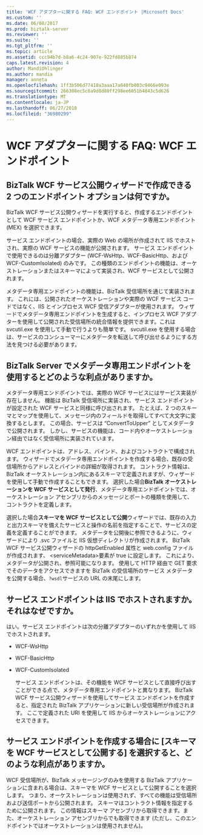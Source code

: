 ```yaml
---
title: 'WCF アダプターに関する FAQ: WCF エンドポイント |Microsoft Docs'
ms.custom: ''
ms.date: 06/08/2017
ms.prod: biztalk-server
ms.reviewer: ''
ms.suite: ''
ms.tgt_pltfrm: ''
ms.topic: article
ms.assetid: ccc94b7d-b8a6-4c24-907e-922fd885b874
caps.latest.revision: 4
author: MandiOhlinger
ms.author: mandia
manager: anneta
ms.openlocfilehash: 1ff3b506d77418a3aaa17a040fb003c9466e093e
ms.sourcegitcommit: 266308ec5c6a9d8d80ff298ee6051b4843c5d626
ms.translationtype: MT
ms.contentlocale: ja-JP
ms.lasthandoff: 06/27/2018
ms.locfileid: "36980299"
---
```

# <a name="wcf-adapter-faq-wcf-endpoints"></a>WCF アダプターに関する FAQ: WCF エンドポイント
## <a name="what-are-two-endpoints-options-can-be-created-by-the-biztalk-wcf-service-publishing-wizard"></a>BizTalk WCF サービス公開ウィザードで作成できる 2 つのエンドポイント オプションは何ですか。  
 BizTalk WCF サービス公開ウィザードを実行すると、作成するエンドポイントとして WCF サービス エンドポイントか、WCF メタデータ専用エンドポイント (MEX) を選択できます。  
  
 サービス エンドポイントの場合、実際の Web の場所が作成されて IIS でホストされ、実際の WCF サービスの機能が公開されます。 サービス エンドポイントで使用できるのは分離アダプター (WCF-WsHttp、WCF-BasicHttp、および WCF-CustomIsolated) のみです。 この種類のエンドポイントの機能は、オーケストレーションまたはスキーマによって実装され、WCF サービスとして公開されます。  
  
 メタデータ専用エンドポイントの機能は、BizTalk 受信場所を通じて実装されます。  これには、公開されたオーケストレーションや実際の WCF サービス コードではなく、IIS とインプロセス WCF 受信アダプターが使用されます。 ウィザードでメタデータ専用エンドポイントを生成すると、インプロセス WCF アダプターを使用して公開された受信場所の統合情報を提供できます。これは svcutil.exe を使用して手動で行うよりも簡単です。 svcutil.exe を使用する場合は、サービスのコンシューマーにメタデータを転送して呼び出せるようにする方法を見つける必要があります。  
  
## <a name="why-would-i-use-a-metadata-only-endpoint-in-biztalk-server"></a>BizTalk Server でメタデータ専用エンドポイントを使用するとどのような利点がありますか。  
 メタデータ専用エンドポイントでは、実際の WCF サービスにはサービス実装が存在しません。 機能は BizTalk 受信場所に実装され、サービス エンドポイントが設定された WCF サービスと同様に呼び出されます。 たとえば、2 つのスキーマとマップを使用して、メッセージ内のフィールドを取得してすべて大文字に変換するとします。 この場合、サービスは “ConvertToUpper” としてメタデータで公開されます。 しかし、サービスの機能は、コード内やオーケストレーション経由ではなく受信場所に実装されています。  
  
 WCF エンドポイントは、アドレス、バインド、およびコントラクトで構成されます。 ウィザードでメタデータ専用エンドポイントを作成する場合、既存の受信場所からアドレスとバインドの詳細が取得されます。 コントラクト情報は、BizTalk オーケストレーション内にあるスキーマで定義されますが、ウィザードを使用して手動で作成することもできます。 選択した場合**BizTalk オーケストレーションを WCF サービスとして発行**、メタデータ専用エンドポイントでは、オーケストレーション アセンブリからのメッセージとポートの種類を使用して、コントラクトを定義します。  
  
 選択した場合**スキーマを WCF サービスとして公開**ウィザードでは、既存の入力と出力スキーマを備えたサービスと操作の名前を指定することで、サービスの定義を定義することができます。 メタデータを公開後に参照できるように、ウィザードにより .svc ファイルと IIS 仮想ディレクトリが作成されます。 BizTalk WCF サービス公開ウィザードの httpGetEnabled 属性と web.config ファイルが作成されます、 \<serviceMetadata\>要素が true に設定します。 これにより、メタデータが公開され、参照可能になります。 使用して HTTP 経由で GET 要求でそのデータをアクセスできますを BizTalk の受信場所のサービス メタデータを公開する場合、`?wsdl`サービスの URL の末尾にします。  
  
## <a name="are-service-endpoints-hosted-in-iis-and-why"></a>サービス エンドポイントは IIS でホストされますか。それはなぜですか。  
 はい。サービス エンドポイントは次の分離アダプターのいずれかを使用して IIS でホストされます。  
  
- WCF-WsHttp  
  
- WCF-BasicHttp  
  
- WCF-CustomIsolated  
  
  サービス エンドポイントは、その機能を WCF サービスとして直接呼び出すことができる点で、メタデータ専用エンドポイントと異なります。 BizTalk WCF サービス公開ウィザードを使用してサービス エンドポイントを作成すると、指定された BizTalk アプリケーションに新しい受信場所が作成されます。 ここで定義された URI を使用して IIS からオーケストレーションにアクセスできます。  
  
## <a name="when-creating-a-service-endpoint-why-would-i-select-to-publish-schemas-as-a-wcf-service"></a>サービス エンドポイントを作成する場合に [スキーマを WCF サービスとして公開する] を選択すると、どのような利点がありますか。  
 WCF 受信場所が、BizTalk メッセージングのみを使用する BizTalk アプリケーションに含まれる場合は、スキーマを WCF サービスとして公開することを選択します。 つまり、オーケストレーションは使用されず、すべての機能は受信場所および送信ポートから公開されます。 スキーマはコントラクト情報を指定するために公開されます。 この情報はスキーマ アセンブリから取得できます。また、オーケストレーション アセンブリからでも取得できます (ただし、このエンドポイントではオーケストレーションは使用されません)。